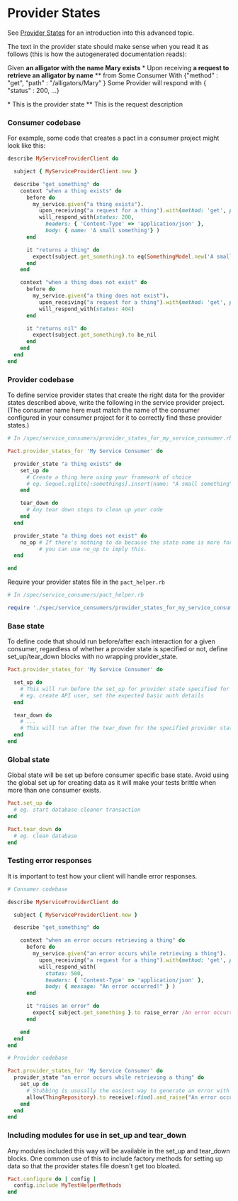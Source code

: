 # Provider States

See [Provider States](../provider_states.md) for an introduction into this advanced topic.

The text in the provider state should make sense when you read it as follows (this is how the autogenerated documentation reads):


Given **an alligator with the name Mary exists** \*
Upon receiving **a request to retrieve an alligator by name** \*\* from Some Consumer
With {"method" : "get", "path" : "/alligators/Mary" }
Some Provider will respond with { "status" : 200, ...}

\* This is the provider state
\*\* This is the request description

### Consumer codebase

For example, some code that creates a pact in a consumer project might look like this:

```ruby
describe MyServiceProviderClient do

  subject { MyServiceProviderClient.new }

  describe "get_something" do
    context "when a thing exists" do
      before do
        my_service.given("a thing exists").
          upon_receiving("a request for a thing").with(method: 'get', path: '/thing').
          will_respond_with(status: 200,
            headers: { 'Content-Type' => 'application/json' },
            body: { name: 'A small something'} )
      end

      it "returns a thing" do
        expect(subject.get_something).to eq(SomethingModel.new('A small something'))
      end
    end

    context "when a thing does not exist" do
      before do
        my_service.given("a thing does not exist").
          upon_receiving("a request for a thing").with(method: 'get', path: '/thing').
          will_respond_with(status: 404)
      end

      it "returns nil" do
        expect(subject.get_something).to be_nil
      end
    end
  end
end
```

### Provider codebase

To define service provider states that create the right data for the provider states described above, write the following in the service provider project. (The consumer name here must match the name of the consumer configured in your consumer project for it to correctly find these provider states.)

```ruby
# In /spec/service_consumers/provider_states_for_my_service_consumer.rb

Pact.provider_states_for 'My Service Consumer' do

  provider_state "a thing exists" do
    set_up do
      # Create a thing here using your framework of choice
      # eg. Sequel.sqlite[:somethings].insert(name: "A small something")
    end

    tear_down do
      # Any tear down steps to clean up your code
    end
  end

  provider_state "a thing does not exist" do
    no_op # If there's nothing to do because the state name is more for documentation purposes,
          # you can use no_op to imply this.
  end

end
```
Require your provider states file in the `pact_helper.rb`

```ruby
# In /spec/service_consumers/pact_helper.rb

require './spec/service_consumers/provider_states_for_my_service_consumer.rb'
```

### Base state

To define code that should run before/after each interaction for a given consumer, regardless of whether a provider state is specified or not, define set_up/tear_down blocks with no wrapping provider_state.

```ruby
Pact.provider_states_for 'My Service Consumer' do

  set_up do
    # This will run before the set_up for provider state specified for the interaction.
    # eg. create API user, set the expected basic auth details
  end

  tear_down do
    # ...
    # This will run after the tear_down for the specified provider state.
  end
end
```

### Global state

Global state will be set up before consumer specific base state. Avoid using the global set up for creating data as it will make your tests brittle when more than one consumer exists.

```ruby
Pact.set_up do
  # eg. start database cleaner transaction
end

Pact.tear_down do
  # eg. clean database
end
```

### Testing error responses

It is important to test how your client will handle error responses.

```ruby
# Consumer codebase

describe MyServiceProviderClient do

  subject { MyServiceProviderClient.new }

  describe "get_something" do

    context "when an error occurs retrieving a thing" do
      before do
        my_service.given("an error occurs while retrieving a thing").
          upon_receiving("a request for a thing").with(method: 'get', path: '/thing').
          will_respond_with(
            status: 500,
            headers: { 'Content-Type' => 'application/json' },
            body: { message: "An error occurred!" } )
      end

      it "raises an error" do
        expect{ subject.get_something }.to raise_error /An error occurred!/
      end

    end
  end
end
```

```ruby
# Provider codebase

Pact.provider_states_for 'My Service Consumer' do
  provider_state "an error occurs while retrieving a thing" do
    set_up do
      # Stubbing is ususally the easiest way to generate an error with predictable error text.
      allow(ThingRepository).to receive(:find).and_raise("An error occurred!")
    end
  end
end
```

### Including modules for use in set_up and tear_down

Any modules included this way will be available in the set_up and tear_down blocks. One common use of this to include factory methods for setting up data so that the provider states file doesn't get too bloated.

```ruby
Pact.configure do | config |
  config.include MyTestHelperMethods
end
```
